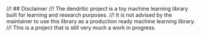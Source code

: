 //! ## Disclaimer
//! The dendritic project is a toy machine learning library built for learning and research purposes.
//! It is not advised by the maintainer to use this library as a production ready machine learning library.
//! This is a project that is still very much a work in progress.